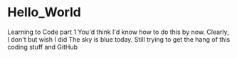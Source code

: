 # Hello_World
Learning to Code part 1
You'd think I'd know how to do this by now.
Clearly, I don't but wish I did
The sky is blue today.
Still trying to get the hang of this coding stuff and GitHub
